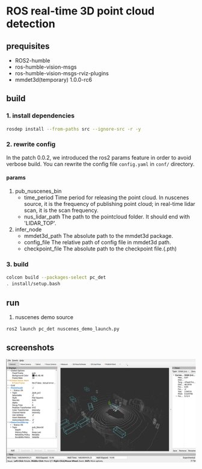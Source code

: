 # ROS real-time 3D point cloud detection

## prequisites

- ROS2-humble
- ros-humble-vision-msgs
- ros-humble-vision-msgs-rviz-plugins
- mmdet3d(temporary) 1.0.0-rc6

## build

### 1. install dependencies

```bash
rosdep install --from-paths src --ignore-src -r -y
```

### 2. rewrite config

In the patch 0.0.2, we introduced the ros2 params feature in order to avoid verbose build. You can rewrite the config file `config.yaml` in `conf/` directory.

#### params

1. pub_nuscenes_bin
    - time_period
        Time period for releasing the point cloud. In nuscenes source, it is the frequency of publishing point cloud; in real-time lidar scan, it is the scan frequency.
    - nus_lidar_path
        The path to the pointcloud folder. It should end with 'LIDAR_TOP'.
2. infer_node
    - mmdet3d_path
        The absolute path to the mmdet3d package.
    - config_file
        The relative path of config file in mmdet3d path.
    - checkpoint_file
        The absolute path to the checkpoint file.(.pth)

### 3. build

```bash
colcon build --packages-select pc_det
. install/setup.bash
```

## run

1. nuscenes demo source
``` bash
ros2 launch pc_det nuscenes_demo_launch.py
```

## screenshots

![screenshot](asset/Screenshot1.png)